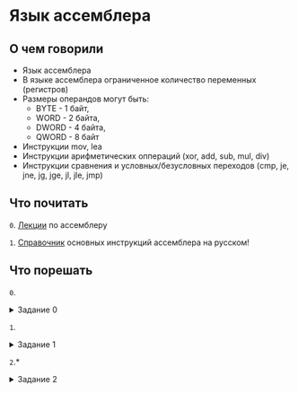 # Язык ассемблера

## О чем говорили

- Язык ассемблера 
- В языке ассемблера ограниченное количество переменных (регистров)
- Размеры операндов могут быть:
	- BYTE - 1 байт,
	- WORD - 2 байта,
	- DWORD - 4 байта, 
	- QWORD - 8 байт
- Инструкции mov, lea
- Инструкции арифметических оппераций (xor, add, sub, mul, div)
- Инструкции сравнения и условных/безусловных переходов (cmp, je, jne, jg, jge, jl, jle, jmp)

## Что почитать

`0`. [Лекции](http://isc.tsu.ru/lectures/asm/)  по ассемблеру

`1`. [Справочник](http://isc.tsu.ru/lectures/asm/instructions.html) основных инструкций ассемблера на русском!

## Что порешать

`0`.  <details><summary> Задание 0</summary>

```
    mov eax, 81
    mov ebx, 49
    div 10
    add ebx, edx
    mul ebx
    sub eax, 17

    eax == ?
```
</details>

`1`.  <details><summary> Задание 1</summary>

```
	mov [0xAABBCC10], 6
	mov [0xAABBCC08], 1
	mov [0xAABBCC04], 1

	.loop:
		mov eax, [0xAABBCC08]
		add eax, [0xAABBCC04]
		mov ebx, [0xAABBCC08]
		mov [0xAABBCC04], ebx
		mov [0xAABBCC08], eax
		sub [0xAABBCC10], 1
		cmp [0xAABBCC10], 0
		jg .loop
	
	[0xAABBCC08] == ?
```
</details>

`2`.* <details><summary> Задание 2</summary>

```
	_start:
		mov [0x1337], 0x62
		mov [0x1338], 0x65
		mov [0x1339], 0xe7
		mov [0x133a], 0x5f
		mov [0x133b], 0x48
		mov [0x133c], 0x61
		mov [0x133d], 0xe7
		mov [0x133e], 0x56
		mov [0x133f], 0xd3
		mov [0x1340], 0x4e
		mov [0x1341], 0x76
		mov [0x1342], 0xd9
		mov [0x1343], 0x5d
		mov edx, 13
		mov ebx, 0x1
		xor eax, eax
		xor ecx, ecx
		jmp .C
		
	.A:
		add al, 0x16
		xor al, 0x1
		mov [edi], al
		jmp .next
		
	.B:
		add al, 0x11
		and al, 0x7f
		sub al, 0x5
		mov [edi], al
		jmp .next
		
	.C:
		cmp ecx, edx
		je .Done
		lea edi, [ebx + ecx]
		mov al, BYTE [edi]
		cmp al, 0x8e
		jge .B
		cmp al, 0x5f
		jle .A
		mov [edi], al
	.next:
		inc ecx
		jmp .C
	
	.Done:
	
	Что за строка теперь лежит в [0x1337-0x1343]?
```
</details>

